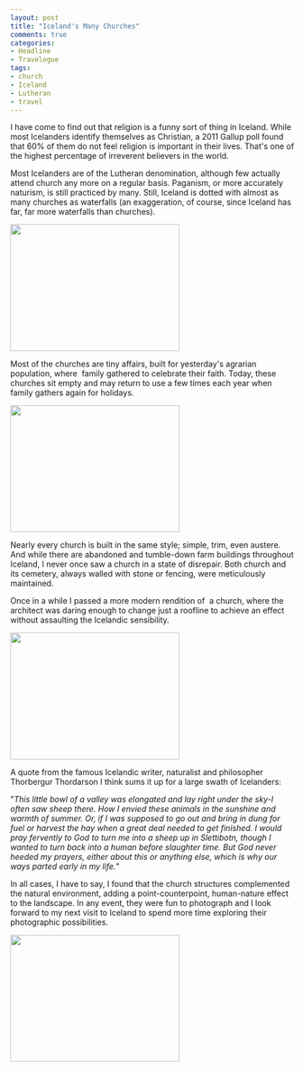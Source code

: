 ```yaml
---
layout: post
title: "Iceland's Many Churches"
comments: true
categories:
- Headline
- Travelogue
tags:
- church
- Iceland
- Lutheran
- travel
---
```

I have come to find out that religion is a funny sort of thing in Iceland. While most Icelanders identify themselves as Christian, a 2011 Gallup poll found that 60% of them do not feel religion is important in their lives. That's one of the highest percentage of irreverent believers in the world.

Most Icelanders are of the Lutheran denomination, although few actually attend church any more on a regular basis. Paganism, or more accurately naturism, is still practiced by many. Still, Iceland is dotted with almost as many churches as waterfalls (an exaggeration, of course, since Iceland has far, far more waterfalls than churches).

<a href="http://blog.lesterpickerphoto.com/wp-content/uploads/2012/05/A0019323.jpg"><img class="size-medium wp-image-2201 " title="A0019323" src="http://blog.lesterpickerphoto.com/wp-content/uploads/2012/05/A0019323-300x225.jpg" alt="" width="300" height="225" /></a>

Most of the churches are tiny affairs, built for yesterday's agrarian population, where  family gathered to celebrate their faith. Today, these churches sit empty and may return to use a few times each year when family gathers again for holidays.

<a href="http://blog.lesterpickerphoto.com/wp-content/uploads/2012/05/A0020325.jpg"><img class="size-medium wp-image-2202" title="A0020325" src="http://blog.lesterpickerphoto.com/wp-content/uploads/2012/05/A0020325-300x225.jpg" alt="" width="300" height="225" /></a>

Nearly every church is built in the same style; simple, trim, even austere. And while there are abandoned and tumble-down farm buildings throughout Iceland, I never once saw a church in a state of disrepair. Both church and its cemetery, always walled with stone or fencing, were meticulously maintained.

Once in a while I passed a more modern rendition of  a church, where the architect was daring enough to change just a roofline to achieve an effect without assaulting the Icelandic sensibility.

<a href="http://blog.lesterpickerphoto.com/wp-content/uploads/2012/05/A0019652.jpg"><img class="size-medium wp-image-2203 " title="A0019652" src="http://blog.lesterpickerphoto.com/wp-content/uploads/2012/05/A0019652-300x225.jpg" alt="" width="300" height="225" /></a>

A quote from the famous Icelandic writer, naturalist and philosopher Thorbergur Thordarson I think sums it up for a large swath of Icelanders:

"<em>This little bowl of a valley was elongated and lay right under the sky-I often saw sheep there. How I envied these animals in the sunshine and warmth of summer. Or, if I was supposed to go out and bring in dung for fuel or harvest the hay when a great deal needed to get finished. I would pray fervently to God to turn me into a sheep up in Slettibotn, though I wanted to turn back into a human before slaughter time. But God never heeded my prayers, either about this or anything else, which is why our ways parted early in my life.</em>"

In all cases, I have to say, I found that the church structures complemented the natural environment, adding a point-counterpoint, human-nature effect to the landscape. In any event, they were fun to photograph and I look forward to my next visit to Iceland to spend more time exploring their photographic possibilities.

<a href="http://blog.lesterpickerphoto.com/wp-content/uploads/2012/05/A0020482.jpg"><img class="size-medium wp-image-2204 " title="A0020482" src="http://blog.lesterpickerphoto.com/wp-content/uploads/2012/05/A0020482-300x225.jpg" alt="" width="300" height="225" /></a>